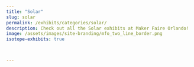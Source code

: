 ```yaml
---
title: "Solar"
slug: solar
permalink: /exhibits/categories/solar/
description: Check out all the Solar exhibits at Maker Faire Orlando!
image: /assets/images/site-branding/mfo_two_line_border.png
isotope-exhibits: true



---
```


